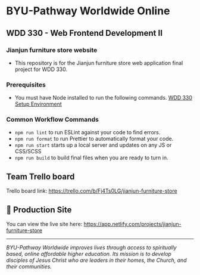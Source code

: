 # BYU-Pathway Worldwide Online

## WDD 330 - Web Frontend Development II

### Jianjun furniture store website

- This repository is for the Jianjun furniture store web application final project for WDD 330. 

### Prerequisites

- You must have Node installed to run the following commands.
  [WDD 330 Setup Environment](https://byui-cse.github.io/wdd330-ww-course/intro/)

### Common Workflow Commands

- `npm run lint` to run ESLint against your code to find errors.
- `npm run format` to run Prettier to automatically format your code.
- `npm run start` starts up a local server and updates on any JS or CSS/SCSS
- `npm run build` to build final files when you are ready to turn in.

## Team Trello board

Trello board link: https://trello.com/b/Fj4Ts0LG/jianjun-furniture-store

## 🚀 Production Site

You can view the live site here: https://app.netlify.com/projects/jianjun-furniture-store

---

_BYU-Pathway Worldwide improves lives through access to spiritually based, online affordable higher education. Its mission is to develop disciples of Jesus Christ who are leaders in their homes, the Church, and their communities._
